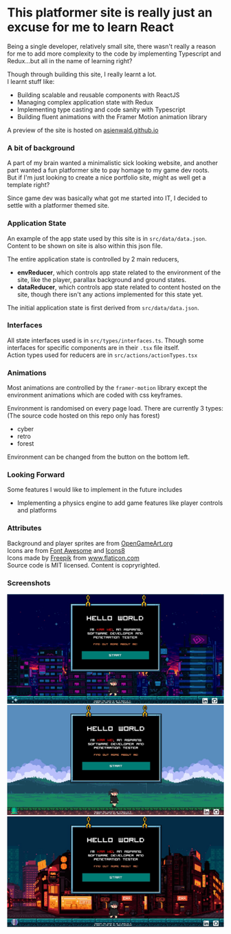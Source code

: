 # This platformer site is really just an excuse for me to learn React
Being a single developer, relatively small site, there wasn't really a reason for me to add more complexity to the code by implementing Typescript and Redux...but all in the name of learning right?  

Though through building this site, I really learnt a lot.  
I learnt stuff like:  
- Building scalable and reusable components with ReactJS
- Managing complex application state with Redux
- Implementing type casting and code sanity with Typescript
- Building fluent animations with the Framer Motion animation library  

A preview of the site is hosted on [asienwald.github.io](https://asienwald.github.io)


### A bit of background
A part of my brain wanted a minimalistic sick looking website, and another part wanted a fun platformer site to pay homage to my game dev roots.  
But if I'm just looking to create a nice portfolio site, might as well get a template right?

Since game dev was basically what got me started into IT, I decided to settle with a platformer themed site.  


### Application State
An example of the app state used by this site is in `src/data/data.json`. Content to be shown on site is also within this json file. 

The entire application state is controlled by 2 main reducers,  
- __envReducer__, which controls app state related to the environment of the site, like the player, parallax background and ground states.
- __dataReducer__, which controls app state related to content hosted on the site, though there isn't any actions implemented for this state yet.

The initial application state is first derived from `src/data/data.json`.


### Interfaces
All state interfaces used is in `src/types/interfaces.ts`. Though some interfaces for specific components are in their `.tsx` file itself.   
Action types used for reducers are in `src/actions/actionTypes.tsx`


### Animations
Most animations are controlled by the `framer-motion` library except the environment animations which are coded with css keyframes.  

Environment is randomised on every page load. There are currently 3 types:  (The source code hosted on this repo only has forest)
- cyber
- retro
- forest  

Environment can be changed from the button on the bottom left.

### Looking Forward
Some features I would like to implement in the future includes  
- Implementing a physics engine to add game features like player controls and platforms


### Attributes
Background and player sprites are from [OpenGameArt.org](https://opengameart.org/)  
Icons are from [Font Awesome](https://fontawesome.com/) and [Icons8](https://icons8.com/)  
Icons made by <a href="https://www.flaticon.com/authors/freepik" title="Freepik">Freepik</a> from <a href="https://www.flaticon.com/" title="Flaticon"> www.flaticon.com</a>  
Source code is MIT licensed. Content is copryrighted.


### Screenshots
![screenshot](/gitimages/ss_01.jpg)
![screenshot](/gitimages/ss_02.jpg)
![screenshot](/gitimages/ss_03.jpg)